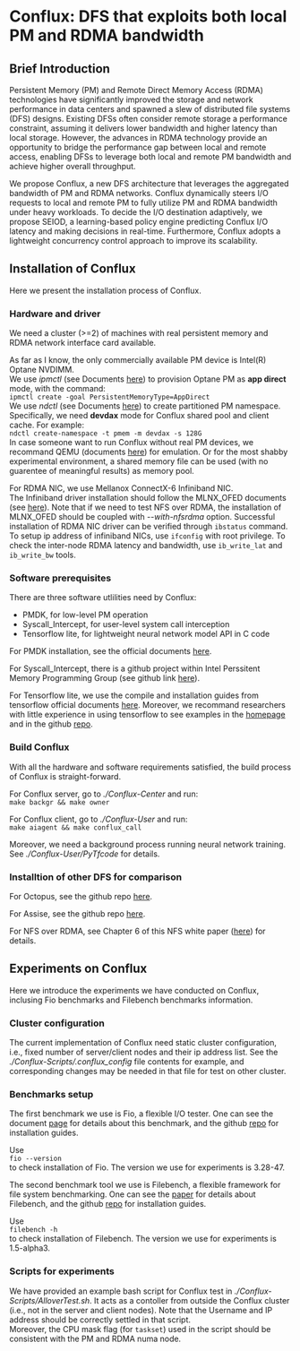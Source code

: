 
# Conflux: DFS that exploits both local PM and RDMA bandwidth

## Brief Introduction

Persistent Memory (PM) and Remote Direct Memory Access (RDMA) technologies have significantly improved the storage and network performance in data centers and spawned a slew of distributed file systems (DFS) designs.
Existing DFSs often consider remote storage a performance constraint, assuming it delivers lower bandwidth and higher latency than local storage.
However, the advances in RDMA technology provide an opportunity to bridge the performance gap between local and remote access, enabling DFSs to leverage both local and remote PM bandwidth and achieve higher overall throughput.


We propose Conflux, a new DFS architecture that leverages the aggregated bandwidth of PM and RDMA networks.
Conflux dynamically steers I/O requests to local and remote PM to fully utilize PM and RDMA bandwidth under heavy workloads.
To decide the I/O destination adaptively, we propose SEIOD, a learning-based policy engine predicting Conflux I/O latency and making decisions in real-time.
Furthermore, Conflux adopts a lightweight concurrency control approach to improve its scalability.

## Installation of Conflux

Here we present the installation process of Conflux.

### **Hardware and driver**

We need a cluster (>=2) of machines with real persistent memory and RDMA network interface card available.

As far as I know, the only commercially available PM device is Intel(R) Optane NVDIMM.  
We use *ipmctl* (see Documents [here](https://docs.pmem.io/ipmctl-user-guide/)) to provision Optane PM as **app direct** mode, with the command:    
`
ipmctl create -goal PersistentMemoryType=AppDirect
`   
We use *ndctl* (see Documents [here](https://docs.pmem.io/ndctl-user-guide/)) to create partitioned PM namespace.
Specifically, we need **devdax** mode for Conflux shared pool and client cache. For example:  
`
ndctl create-namespace -t pmem -m devdax -s 128G
`   
In case someone want to run Conflux without real PM devices, we recommand QEMU (documents [here](https://www.qemu.org/docs/master/system/devices/virtio-pmem.html)) for emulation.
Or for the most shabby experimental environment, a shared memory file can be used (with no guarentee of meaningful results) as memory pool.

For RDMA NIC, we use Mellanox ConnectX-6 Infiniband NIC.    
The Infiniband driver installation should follow the MLNX_OFED documents (see [here](https://docs.nvidia.com/networking/display/MLNXOFEDv543100/Installation)).
Note that if we need to test NFS over RDMA, the installation of MLNX_OFED should be coupled with *--with-nfsrdma* option.
Successful installation of RDMA NIC driver can be verified through `ibstatus` command.  
To setup ip address of infiniband NICs, use `ifconfig` with root privilege.
To check the inter-node RDMA latency and bandwidth, use `ib_write_lat` and `ib_write_bw` tools.


### **Software prerequisites**

There are three software utlilities need by Conflux:
- PMDK, for low-level PM operation
- Syscall_Intercept, for user-level system call interception
- Tensorflow lite, for lightweight neural network model API in C code

For PMDK installation, see the official documents [here](https://docs.pmem.io/persistent-memory/getting-started-guide/installing-pmdk).

For Syscall_Intercept, there is a github project within Intel Perssitent Memory Programming Group (see github link [here](https://github.com/pmem/syscall_intercept)).

For Tensorflow lite, we use the compile and installation guides from tensorflow official documents [here](https://www.tensorflow.org/lite/guide/build_cmake). 
Moreover, we recommand researchers with little experience in using tensorflow to see examples in the [homepage](https://www.tensorflow.org/lite/api_docs) and in the github [repo](https://github.com/tensorflow/tensorflow/tree/master/tensorflow/lite).


### **Build Conflux**

With all the hardware and software requirements satisfied, the build process of Conflux is straight-forward.

For Conflux server, go to *./Conflux-Center* and run:    
`
make backgr && make owner
`

For Conflux client, go to *./Conflux-User* and run:    
`
make aiagent && make conflux_call
`

Moreover, we need a background process running neural network training. See *./Conflux-User/PyTfcode* for details.


### **Installtion of other DFS** for comparison

For Octopus, see the github repo [here](https://github.com/thustorage/octopus).

For Assise, see the github repo [here](https://github.com/ut-osa/assise).

For NFS over RDMA, see Chapter 6 of this NFS white paper ([here](https://www.delltechnologies.com/asset/en-us/products/storage/industry-market/h17240_wp_isilon_onefs_nfs_design_considerations_bp.pdf)) for details.



## Experiments on Conflux

Here we introduce the experiments we have conducted on Conflux, inclusing Fio benchmarks and Filebench benchmarks information.

### **Cluster configuration**

The current implementation of Conflux need static cluster configuration, i.e., fixed number of server/client nodes and their ip address list.
See the *./Conflux-Scripts/.conflux_config* file contents for example, and corresponding changes may be needed in that file for test on other cluster.

### **Benchmarks setup**

The first benchmark we use is Fio, a flexible I/O tester.
One can see the document [page](https://fio.readthedocs.io/en/latest/fio_doc.html) for details about this benchmark, and the github [repo](https://github.com/axboe/fio) for installation guides.

Use    
`
fio --version
`   
to check installation of Fio.
The version we use for experiments is 3.28-47.

The second benchmark tool we use is Filebench, a flexible framework for file system benchmarking.
One can see the [paper](https://www.usenix.org/system/files/login/articles/login_spring16_02_tarasov.pdf) for details about Filebench, and the github [repo](https://github.com/filebench/filebench) for installation guides.

Use    
`
filebench -h
`   
to check installation of Filebench.
The version we use for experiments is 1.5-alpha3.

### **Scripts for experiments**

We have provided an example bash script for Conflux test in *./Conflux-Scripts/AlloverTest.sh*.
It acts as a contoller from outside the Conflux cluster (i.e., not in the server and client nodes). 
Note that the Username and IP address should be correctly settled in that script.   
Moreover, the CPU mask flag (for `taskset`) used in the script should be consistent with the PM and RDMA numa node. 
